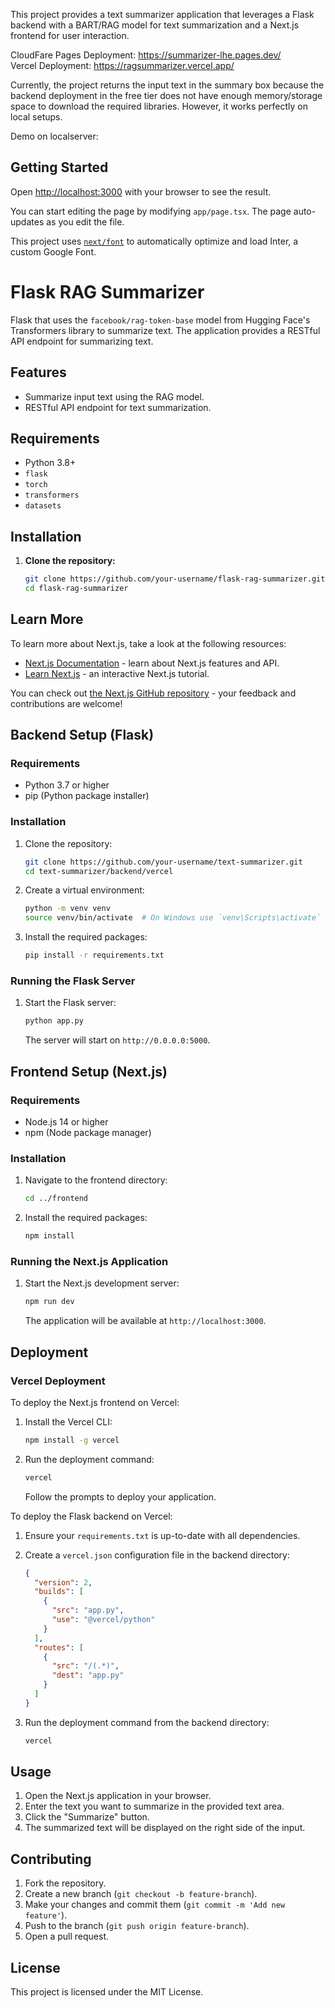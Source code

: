 This project provides a text summarizer application that leverages a Flask backend with a BART/RAG model for text summarization and a Next.js frontend for user interaction.


CloudFare Pages Deployment: https://summarizer-lhe.pages.dev/ <br>
Vercel Deployment: https://ragsummarizer.vercel.app/

Currently, the project returns the input text in the summary box because the backend deployment in the free tier does not have enough memory/storage space to download the required libraries. However, it works perfectly on local setups.

Demo on localserver:


## Getting Started


Open [http://localhost:3000](http://localhost:3000) with your browser to see the result.

You can start editing the page by modifying `app/page.tsx`. The page auto-updates as you edit the file.

This project uses [`next/font`](https://nextjs.org/docs/basic-features/font-optimization) to automatically optimize and load Inter, a custom Google Font.

# Flask RAG Summarizer

Flask that uses the `facebook/rag-token-base` model from Hugging Face's Transformers library to summarize text. The application provides a RESTful API endpoint for summarizing text.

## Features

- Summarize input text using the RAG model.
- RESTful API endpoint for text summarization.

## Requirements

- Python 3.8+
- `flask`
- `torch`
- `transformers`
- `datasets`

## Installation

1. **Clone the repository:**

   ```bash
   git clone https://github.com/your-username/flask-rag-summarizer.git
   cd flask-rag-summarizer


## Learn More

To learn more about Next.js, take a look at the following resources:

- [Next.js Documentation](https://nextjs.org/docs) - learn about Next.js features and API.
- [Learn Next.js](https://nextjs.org/learn) - an interactive Next.js tutorial.

You can check out [the Next.js GitHub repository](https://github.com/vercel/next.js/) - your feedback and contributions are welcome!

## Backend Setup (Flask)

### Requirements

- Python 3.7 or higher
- pip (Python package installer)

### Installation

1. Clone the repository:

    ```sh
    git clone https://github.com/your-username/text-summarizer.git
    cd text-summarizer/backend/vercel
    ```

2. Create a virtual environment:

    ```sh
    python -m venv venv
    source venv/bin/activate  # On Windows use `venv\Scripts\activate`
    ```

3. Install the required packages:

    ```sh
    pip install -r requirements.txt
    ```

### Running the Flask Server

1. Start the Flask server:

    ```sh
    python app.py
    ```

   The server will start on `http://0.0.0.0:5000`.

## Frontend Setup (Next.js)

### Requirements

- Node.js 14 or higher
- npm (Node package manager)

### Installation

1. Navigate to the frontend directory:

    ```sh
    cd ../frontend
    ```

2. Install the required packages:

    ```sh
    npm install
    ```

### Running the Next.js Application

1. Start the Next.js development server:

    ```sh
    npm run dev
    ```

   The application will be available at `http://localhost:3000`.

## Deployment

### Vercel Deployment

To deploy the Next.js frontend on Vercel:

1. Install the Vercel CLI:

    ```sh
    npm install -g vercel
    ```

2. Run the deployment command:

    ```sh
    vercel
    ```

   Follow the prompts to deploy your application.

To deploy the Flask backend on Vercel:

1. Ensure your `requirements.txt` is up-to-date with all dependencies.
2. Create a `vercel.json` configuration file in the backend directory:

    ```json
    {
      "version": 2,
      "builds": [
        {
          "src": "app.py",
          "use": "@vercel/python"
        }
      ],
      "routes": [
        {
          "src": "/(.*)",
          "dest": "app.py"
        }
      ]
    }
    ```

3. Run the deployment command from the backend directory:

    ```sh
    vercel
    ```

## Usage

1. Open the Next.js application in your browser.
2. Enter the text you want to summarize in the provided text area.
3. Click the "Summarize" button.
4. The summarized text will be displayed on the right side of the input.

## Contributing

1. Fork the repository.
2. Create a new branch (`git checkout -b feature-branch`).
3. Make your changes and commit them (`git commit -m 'Add new feature'`).
4. Push to the branch (`git push origin feature-branch`).
5. Open a pull request.

## License

This project is licensed under the MIT License.
